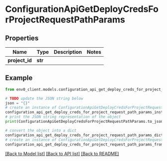 # ConfigurationApiGetDeployCredsForProjectRequestPathParams


## Properties

Name | Type | Description | Notes
------------ | ------------- | ------------- | -------------
**project_id** | **str** |  | 

## Example

```python
from env0_client.models.configuration_api_get_deploy_creds_for_project_request_path_params import ConfigurationApiGetDeployCredsForProjectRequestPathParams

# TODO update the JSON string below
json = "{}"
# create an instance of ConfigurationApiGetDeployCredsForProjectRequestPathParams from a JSON string
configuration_api_get_deploy_creds_for_project_request_path_params_instance = ConfigurationApiGetDeployCredsForProjectRequestPathParams.from_json(json)
# print the JSON string representation of the object
print(ConfigurationApiGetDeployCredsForProjectRequestPathParams.to_json())

# convert the object into a dict
configuration_api_get_deploy_creds_for_project_request_path_params_dict = configuration_api_get_deploy_creds_for_project_request_path_params_instance.to_dict()
# create an instance of ConfigurationApiGetDeployCredsForProjectRequestPathParams from a dict
configuration_api_get_deploy_creds_for_project_request_path_params_from_dict = ConfigurationApiGetDeployCredsForProjectRequestPathParams.from_dict(configuration_api_get_deploy_creds_for_project_request_path_params_dict)
```
[[Back to Model list]](../README.md#documentation-for-models) [[Back to API list]](../README.md#documentation-for-api-endpoints) [[Back to README]](../README.md)


